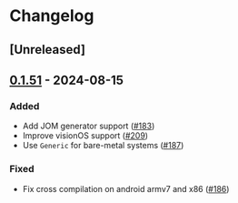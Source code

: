 # Changelog

## [Unreleased]

## [0.1.51](https://github.com/rust-lang/cmake-rs/compare/v0.1.50...v0.1.51) - 2024-08-15

### Added

- Add JOM generator support ([#183](https://github.com/rust-lang/cmake-rs/pull/183))
- Improve visionOS support ([#209](https://github.com/rust-lang/cmake-rs/pull/209))
- Use `Generic` for bare-metal systems ([#187](https://github.com/rust-lang/cmake-rs/pull/187))

### Fixed

- Fix cross compilation on android armv7 and x86 ([#186](https://github.com/rust-lang/cmake-rs/pull/186))

